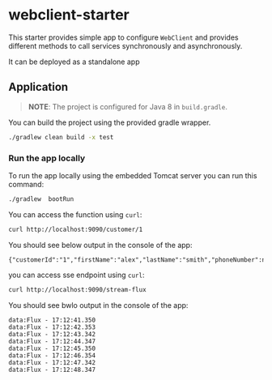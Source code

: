# webclient-starter

This starter provides simple app to configure `WebClient` and provides different methods
to call services synchronously and asynchronously.

It can be deployed as a standalone app

## Application

> **NOTE**: The project is configured for Java 8 in `build.gradle`.

You can build the project using the provided gradle wrapper.

```bash
./gradlew clean build -x test
```


### Run the app locally

To run the app locally using the embedded Tomcat server you can run this command:

```bash
./gradlew  bootRun
```

You can access the function using `curl`:

```bash
curl http://localhost:9090/customer/1
```

You should see below output in the console of the app:

```text
{"customerId":"1","firstName":"alex","lastName":"smith","phoneNumber":null}
```

you can access sse endpoint using `curl`:
```bash
curl http://localhost:9090/stream-flux
```

You should see bwlo output in the console of the app:

```text
data:Flux - 17:12:41.350
data:Flux - 17:12:42.353
data:Flux - 17:12:43.342
data:Flux - 17:12:44.347
data:Flux - 17:12:45.350
data:Flux - 17:12:46.354
data:Flux - 17:12:47.342
data:Flux - 17:12:48.347
```
